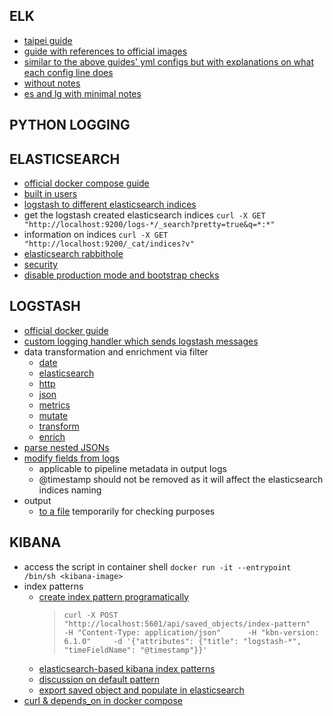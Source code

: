 ## ELK
- [taipei guide](https://github.com/twtrubiks/docker-elk-tutorial?tab=readme-ov-file#docker-logging--elk)
- [guide with references to official images](https://github.com/deviantony/docker-elk?tab=readme-ov-file#how-to-configure-elasticsearch)
- [similar to the above guides' yml configs but with explanations on what each config line does](https://github.com/KnightChaser/docker-elk-winlogbeat)
- [without notes](https://github.com/deviantony/docker-elk?tab=readme-ov-file#how-to-configure-elasticsearch)
- [es and lg with minimal notes](https://medium.com/@quangdutran809/elasticsearch-docker-compose-with-pre-loaded-data-from-json-file-using-logstash-58e86ed6be05)

## PYTHON LOGGING

## ELASTICSEARCH
- [official docker compose guide](https://www.elastic.co/guide/en/elasticsearch/reference/current/docker.html#docker-compose-file)
- [built in users](https://www.elastic.co/guide/en/elasticsearch/reference/current/built-in-users.html)
- [logstash to different elasticsearch indices](https://www.elastic.co/guide/en/logstash/current/plugins-outputs-elasticsearch.html#_writing_to_different_indices_best_practices)
- get the logstash created elasticsearch indices `curl -X GET "http://localhost:9200/logs-*/_search?pretty=true&q=*:*"
`
- information on indices `curl -X GET "http://localhost:9200/_cat/indices?v"`
- [elasticsearch rabbithole](https://blog.patricktriest.com/text-search-docker-elasticsearch/)
- [security](https://www.elastic.co/guide/en/elasticsearch/reference/current/security-settings.html)
- [disable production mode and bootstrap checks](https://www.elastic.co/guide/en/elasticsearch/reference/current/bootstrap-checks.html)

## LOGSTASH
- [official docker guide](https://www.elastic.co/guide/en/logstash/current/docker-config.html)
- [custom logging handler which sends logstash messages](https://github.com/vklochan/python-logstash?tab=readme-ov-file)
- data transformation and enrichment via filter
    - [date](https://github.com/logstash-plugins/logstash-filter-date/blob/main/docs/index.asciidoc)
    - [elasticsearch](https://github.com/logstash-plugins/logstash-filter-elasticsearch/blob/main/docs/index.asciidoc)
    - [http](https://github.com/logstash-plugins/logstash-filter-http/blob/main/docs/index.asciidoc)
    - [json](https://github.com/logstash-plugins/logstash-filter-json/blob/main/docs/index.asciidoc)
    - [metrics](https://github.com/logstash-plugins/logstash-filter-metrics/blob/main/docs/index.asciidoc)
    - [mutate](https://github.com/logstash-plugins/logstash-filter-mutate/blob/main/docs/index.asciidoc)
    - [transform](https://www.elastic.co/guide/en/logstash/current/core-operations.html)
    - [enrich](https://www.elastic.co/guide/en/logstash/current/lookup-enrichment.html)
- [parse nested JSONs](https://stackoverflow.com/a/43234427)
- [modify fields from logs](https://www.elastic.co/guide/en/logstash/current/plugins-filters-mutate.html)
    - applicable to pipeline metadata in output logs
    - @timestamp should not be removed as it will affect the elasticsearch indices naming
- output
    - [to a file](https://www.elastic.co/guide/en/logstash/current/plugins-outputs-file.html) temporarily for checking purposes

## KIBANA
- access the script in container shell `docker run -it --entrypoint /bin/sh <kibana-image>`
- index patterns
    - [create index pattern programatically](https://stackoverflow.com/questions/71615665/how-to-create-index-pattern-in-elastic-seach-programmatically)
        > `curl -X POST "http://localhost:5601/api/saved_objects/index-pattern"     -H "Content-Type: application/json"      -H "kbn-version: 6.1.0"     -d '{"attributes": {"title": "logstash-*", "timeFieldName": "@timestamp"}}'`
    - [elasticsearch-based kibana index patterns](https://github.com/devopsmakers/kibana-index-pattern-creator)
    - [discussion on default pattern](https://discuss.elastic.co/t/how-to-create-a-default-index-pattern-via-kibana-api/238905/2)
    - [export saved object and populate in elasticsearch](https://discuss.elastic.co/t/running-kibana-in-docker-default-index-patterns/206300)
- [curl & depends_on in docker compose](https://thriveread.com/install-curl-in-docker-container/)
